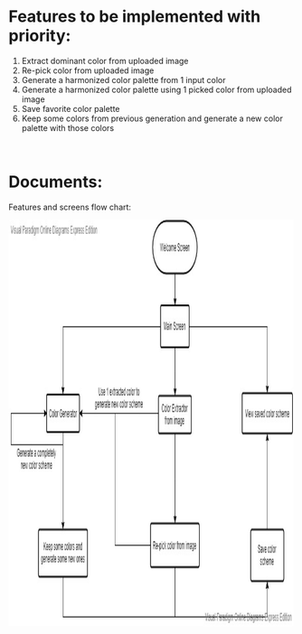 <h1>Features to be implemented with priority:</h1>
<ol>
    <li>Extract dominant color from uploaded image</li>
    <li>Re-pick color from uploaded image</li>
    <li>Generate a harmonized color palette from 1 input color</li>
    <li>Generate a harmonized color palette using 1 picked color from uploaded image</li>
    <li>Save favorite color palette</li>
    <li>Keep some colors from previous generation and generate a new color palette with those colors</li>
</ol>

<br>

<h1>Documents:</h1>
<p>Features and screens flow chart:</p>
<img src="features_and_screens_flow_chart.jpg" width="1280" height="720">

